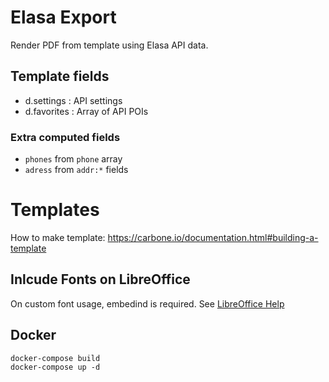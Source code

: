 # Elasa Export

Render PDF from template using Elasa API data.

## Template fields

- d.settings : API settings
- d.favorites : Array of API POIs

### Extra computed fields

- `phones` from `phone` array
- `adress` from `addr:*` fields

# Templates

How to make template: https://carbone.io/documentation.html#building-a-template

## Inlcude Fonts on LibreOffice

On custom font usage, embedind is required. See [LibreOffice Help](https://help.libreoffice.org/latest/lo/text/shared/01/prop_font_embed.html?msclkid=48319268ba6411ec8f1b79ede8dea26d)

## Docker

```
docker-compose build
docker-compose up -d
```
